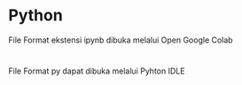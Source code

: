 # Python
File Format ekstensi ipynb dibuka melalui Open Google Colab
#
File Format py dapat dibuka melalui Pyhton IDLE
